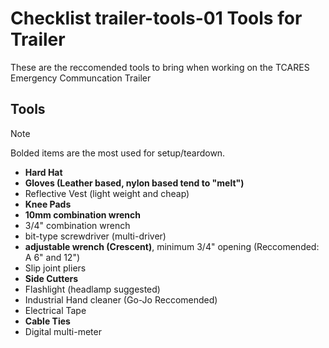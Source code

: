 # Checklist trailer-tools-01 Tools for Trailer

These are the reccomended tools to bring when working on the TCARES Emergency Communcation Trailer

## Tools

>[!NOTE]
> Bolded items are the most used for setup/teardown.

- **Hard Hat**
- **Gloves (Leather based, nylon based tend to "melt")**
- Reflective Vest (light weight and cheap)
- **Knee Pads**
- **10mm combination wrench**
- 3/4" combination wrench
- bit-type screwdriver (multi-driver)
- **adjustable wrench (Crescent)**, minimum 3/4" opening (Reccomended: A 6" and 12")
- Slip joint pliers
- **Side Cutters**
- Flashlight (headlamp suggested)
- Industrial Hand cleaner (Go-Jo Reccomended)
- Electrical Tape
- **Cable Ties**
- Digital multi-meter

